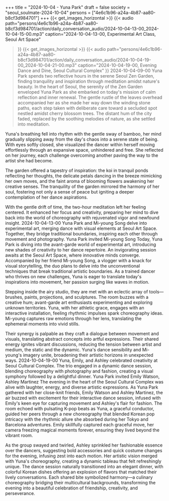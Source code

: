 +++
title = "2024-10-04 - Yuna Park"
draft = false
society = "seoul_soulmate-2024-10-04"
persons = ["4e6c1b96-a24a-4b87-aa80-b8cf3d984701"]
+++
{{< get_images_horizontal >}}
{{< audio
    path="persons/4e6c1b96-a24a-4b87-aa80-b8cf3d984701/action/daily_conversation_audio/2024-10-04-13-00_2024-10-04-15-00.mp3" 
    caption="2024-10-04-13-00, Experimental Art Class, Seoul Art Space"
>}}
{{< get_images_horizontal >}}
{{< audio
    path="persons/4e6c1b96-a24a-4b87-aa80-b8cf3d984701/action/daily_conversation_audio/2024-10-04-19-00_2024-10-04-21-00.mp3" 
    caption="2024-10-04-19-00, Evening Dance and Dine, Seoul Cultural Complex"
>}}
2024-10-04-09-00
Yuna Park spends two reflective hours in the serene Seoul Zen Garden, finding tranquility and inspiration through meditation amidst nature's beauty.
In the heart of Seoul, the serenity of the Zen Garden enveloped Yuna Park as she embarked on today's mission of calm reflection and inner renewal. The gentle rustle of the leaves overhead accompanied her as she made her way down the winding stone paths, each step taken with deliberate care toward a secluded spot nestled amidst cherry blossom trees. The distant hum of the city faded, replaced by the soothing melodies of nature, as she settled into meditation.

Yuna's breathing fell into rhythm with the gentle sway of bamboo, her mind gradually slipping away from the day's chaos into a serene state of being. With eyes softly closed, she visualized the dancer within herself moving effortlessly through an expansive space, unhindered and free. She reflected on her journey, each challenge overcoming another paving the way to the artist she had become.

The garden offered a tapestry of inspiration: the koi in tranquil ponds reflecting her thoughts, the delicate petals dancing in the breeze mimicking her own moves, and the faint aroma of blooming flowers awakening her creative senses. The tranquility of the garden mirrored the harmony of her soul, fostering not only a sense of peace but igniting a deeper contemplation of her dance aspirations.

With the gentle drift of time, the two-hour meditation left her feeling centered. It enhanced her focus and creativity, preparing her mind to dive back into the world of choreography with rejuvenated vigor and newfound insight.
2024-10-04-13-00
Yuna Park and Mi-young Song delve into experimental art, merging dance with visual elements at Seoul Art Space. Together, they bridge traditional boundaries, inspiring each other through movement and photography.
Yuna Park invited Mi-young Song
Today, Yuna Park is diving into the avant-garde world of experimental art, introducing new shades of creativity to her dance repertoire. An invigorating session awaits at the Seoul Art Space, where innovative minds converge. Accompanied by her friend Mi-young Song, a vlogger with a knack for visual storytelling, the duo plans to delve into the unconventional techniques that break traditional artistic boundaries. As a trained dancer who thrives on new challenges, Yuna is eager to translate today's inspirations into movement, her passion surging like waves in motion.

Stepping inside the airy studio, they are met with an eclectic array of tools—brushes, paints, projections, and sculptures. The room buzzes with a creative hum; avant-garde art enthusiasts experimenting and exploring unknown territories. Yuna, with her athletic grace, engages with an interactive installation, feeling rhythmic impulses spark choreography ideas. Mi-young captures raw emotions through her lens, translating the ephemeral moments into vivid stills.

Their synergy is palpable as they craft a dialogue between movement and visuals, translating abstract concepts into artful expressions. Their shared energy ignites vibrant discussions, reducing the tension between artist and medium, the static and the dynamic. Yuna's dance sensibility and Mi-young's imagery unite, broadening their artistic horizons in unexpected ways.
2024-10-04-19-00
Yuna, Emily, and Ashley celebrated creativity at Seoul Cultural Complex. The trio engaged in a dynamic dance session, blending choreography with photography and fashion, creating a visual symphony followed by a delightful dinner.
Yuna Park invited Emily Watson, Ashley Martinez
The evening in the heart of the Seoul Cultural Complex was alive with laughter, energy, and diverse artistic expressions. As Yuna Park gathered with her close-knit friends, Emily Watson and Ashley Martinez, the air buzzed with excitement for their interactive dance session, infused with Emily's keen eye for capturing movement and Ashley's flair for fashion. The room echoed with pulsating K-pop beats as Yuna, a graceful conductor, guided her peers through a new choreography that blended Korean pop intricacy with the rhythmic allure she absorbed during her Tokyo and Barcelona adventures. Emily skillfully captured each graceful move, her camera freezing magical moments forever, ensuring they lived beyond the vibrant room.

As the group swayed and twirled, Ashley sprinkled her fashionable essence over the dancers, suggesting bold accessories and quick costume changes for the evening, infusing zest into each motion. Her artistic vision merged with Yuna's choreography, creating a dynamic tableau that felt refreshingly unique. The dance session naturally transitioned into an elegant dinner, with colorful Korean dishes offering an explosion of flavors that matched their lively conversations. Each shared bite symbolized harmony—a culinary choreography bridging their multicultural backgrounds, transforming the evening into a beautiful celebration of friendship, creativity, and perseverance.
